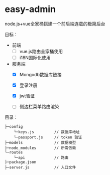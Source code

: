 # easy-admin
node.js+vue全家桶搭建一个前后端连载的极简后台


目标：
- 前端
  - [ ] vue.js路由全家桶使用
  - [ ] i18N国际化使用

- 服务端
  - [x] Mongodb数据库链接 
  - [x] 登录注册
  - [x] jwt验证
  - [ ] 侧边栏菜单路由渲染


目录：
```
├─config
    └─keys.js         // 数据库地址 
    └─passport.js     // token 验证
├─models              // 数据模型
├─node_modules        // 所需依赖
└─routes
    └─api             // 路由
├─package.json        
├─server.js           // 入口文件        
```